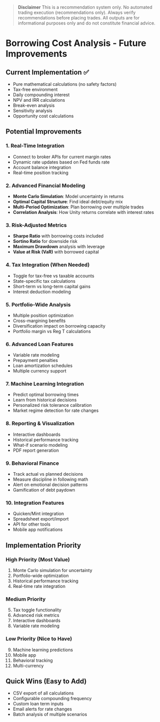 > **Disclaimer**
> This is a recommendation system only. No automated trading execution (recommendations only). Always verify recommendations before placing trades. All outputs are for informational purposes only and do not constitute financial advice.

# Borrowing Cost Analysis - Future Improvements

## Current Implementation ✅
- Pure mathematical calculations (no safety factors)
- Tax-free environment
- Daily compounding interest
- NPV and IRR calculations
- Break-even analysis
- Sensitivity analysis
- Opportunity cost calculations

## Potential Improvements

### 1. Real-Time Integration
- Connect to broker APIs for current margin rates
- Dynamic rate updates based on Fed funds rate
- Account balance integration
- Real-time position tracking

### 2. Advanced Financial Modeling
- **Monte Carlo Simulation**: Model uncertainty in returns
- **Optimal Capital Structure**: Find ideal debt/equity mix
- **Multi-Period Optimization**: Plan borrowing over multiple trades
- **Correlation Analysis**: How Unity returns correlate with interest rates

### 3. Risk-Adjusted Metrics
- **Sharpe Ratio** with borrowing costs included
- **Sortino Ratio** for downside risk
- **Maximum Drawdown** analysis with leverage
- **Value at Risk (VaR)** with borrowed capital

### 4. Tax Integration (When Needed)
- Toggle for tax-free vs taxable accounts
- State-specific tax calculations
- Short-term vs long-term capital gains
- Interest deduction modeling

### 5. Portfolio-Wide Analysis
- Multiple position optimization
- Cross-margining benefits
- Diversification impact on borrowing capacity
- Portfolio margin vs Reg T calculations

### 6. Advanced Loan Features
- Variable rate modeling
- Prepayment penalties
- Loan amortization schedules
- Multiple currency support

### 7. Machine Learning Integration
- Predict optimal borrowing times
- Learn from historical decisions
- Personalized risk tolerance calibration
- Market regime detection for rate changes

### 8. Reporting & Visualization
- Interactive dashboards
- Historical performance tracking
- What-if scenario modeling
- PDF report generation

### 9. Behavioral Finance
- Track actual vs planned decisions
- Measure discipline in following math
- Alert on emotional decision patterns
- Gamification of debt paydown

### 10. Integration Features
- Quicken/Mint integration
- Spreadsheet export/import
- API for other tools
- Mobile app notifications

## Implementation Priority

### High Priority (Most Value)
1. Monte Carlo simulation for uncertainty
2. Portfolio-wide optimization
3. Historical performance tracking
4. Real-time rate integration

### Medium Priority
5. Tax toggle functionality
6. Advanced risk metrics
7. Interactive dashboards
8. Variable rate modeling

### Low Priority (Nice to Have)
9. Machine learning predictions
10. Mobile app
11. Behavioral tracking
12. Multi-currency

## Quick Wins (Easy to Add)
- CSV export of all calculations
- Configurable compounding frequency
- Custom loan term inputs
- Email alerts for rate changes
- Batch analysis of multiple scenarios
